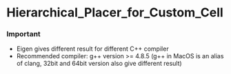 # Hierarchical_Placer_for_Custom_Cell

### Important
  * Eigen gives different result for different C++ compiler
  * Recommended compiler: g++ version >= 4.8.5 (g++ in MacOS is an alias of clang, 32bit and 64bit version also give different result)
  
